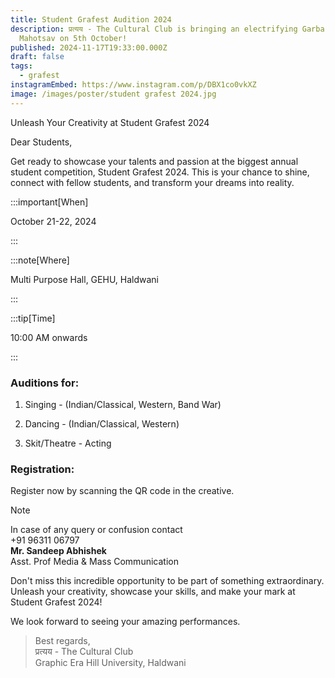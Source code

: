 ```yaml
---
title: Student Grafest Audition 2024
description: प्रत्यय - The Cultural Club is bringing an electrifying Garba
  Mahotsav on 5th October!
published: 2024-11-17T19:33:00.000Z
draft: false
tags:
  - grafest
instagramEmbed: https://www.instagram.com/p/DBX1co0vkXZ
image: /images/poster/student grafest 2024.jpg
---
```


Unleash Your Creativity at Student Grafest 2024

Dear Students,

Get ready to showcase your talents and passion at the biggest annual student
competition, Student Grafest 2024. This is your chance to shine, connect with
fellow students, and transform your dreams into reality.

:::important[When]

October 21-22, 2024

:::

:::note[Where]

Multi Purpose Hall, GEHU, Haldwani

:::

:::tip[Time]

10:00 AM onwards

:::

### Auditions for:

1. Singing - (Indian/Classical, Western, Band War)

2. Dancing - (Indian/Classical, Western)

3. Skit/Theatre - Acting

### Registration:

Register now by scanning the QR code in the creative.

> [!NOTE]
> In case of any query or confusion contact\
> +91 96311 06797\
> **Mr. Sandeep Abhishek**\
> Asst. Prof Media & Mass Communication

Don't miss this incredible opportunity to be part of something extraordinary.
Unleash your creativity, showcase your skills, and make your mark at Student
Grafest 2024!

We look forward to seeing your amazing performances.

> Best regards,\
> प्रत्यय - The Cultural Club\
> Graphic Era Hill University, Haldwani
